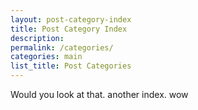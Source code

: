 ```yaml
---
layout: post-category-index
title: Post Category Index
description: 
permalink: /categories/
categories: main
list_title: Post Categories
---
```

Would you look at that. another index. wow
